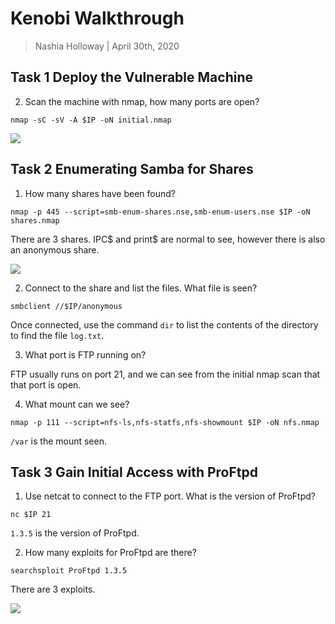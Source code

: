 # Kenobi Walkthrough

> Nashia Holloway | April 30th, 2020

## Task 1 Deploy the Vulnerable Machine

2. Scan the machine with nmap, how many ports are open?

```
nmap -sC -sV -A $IP -oN initial.nmap
```

![](initial.png)

## Task 2 Enumerating Samba for Shares

1. How many shares have been found?

```
nmap -p 445 --script=smb-enum-shares.nse,smb-enum-users.nse $IP -oN shares.nmap
```

There are 3 shares. IPC$ and print$ are normal to see, however there is also an anonymous share.

![](shares.png)

2. Connect to the share and list the files. What file is seen?

```
smbclient //$IP/anonymous
```

Once connected, use the command `dir` to list the contents of the directory to find the file `log.txt`.

3. What port is FTP running on?

FTP usually runs on port 21, and we can see from the initial nmap scan that that port is open.

4. What mount can we see?

```
nmap -p 111 --script=nfs-ls,nfs-statfs,nfs-showmount $IP -oN nfs.nmap
```

`/var` is the mount seen.

## Task 3 Gain Initial Access with ProFtpd

1. Use netcat to connect to the FTP port. What is the version of ProFtpd?

```
nc $IP 21
```

`1.3.5` is the version of ProFtpd.

2. How many exploits for ProFtpd are there?

```
searchsploit ProFtpd 1.3.5
```
There are 3 exploits.

![](proftpd_exploits.png)
